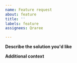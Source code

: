 ```yaml
---
name: Feature request
about: feature
title: ''
labels: feature
assignees: Qraree

---
```


**Describe the solution you'd like**


**Additional context**
